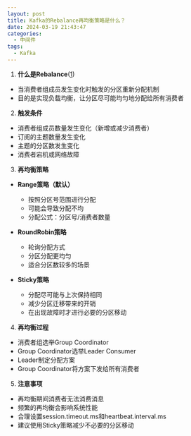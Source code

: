 ```yaml
---
layout: post
title: Kafka的Rebalance再均衡策略是什么？
date: 2024-03-19 21:43:47
categories:
  - 中间件
tags:
  - Kafka
---
```


1. **什么是Rebalance**([1](https://kafka.apache.org/documentation/))
- 当消费者组成员发生变化时触发的分区重新分配机制
- 目的是实现负载均衡，让分区尽可能均匀地分配给所有消费者

2. **触发条件**
- 消费者组成员数量发生变化（新增或减少消费者）
- 订阅的主题数量发生变化
- 主题的分区数发生变化
- 消费者宕机或网络故障

3. **再均衡策略**
- **Range策略（默认）**
  - 按照分区号范围进行分配
  - 可能会导致分配不均
  - 分配公式：分区号/消费者数量
  
- **RoundRobin策略**
  - 轮询分配方式
  - 分区分配更均匀
  - 适合分区数较多的场景

- **Sticky策略**
  - 分配尽可能与上次保持相同
  - 减少分区迁移带来的开销
  - 在出现故障时才进行必要的分区移动

4. **再均衡过程**
- 消费者组选举Group Coordinator
- Group Coordinator选举Leader Consumer
- Leader制定分配方案
- Group Coordinator将方案下发给所有消费者

5. **注意事项**
- 再均衡期间消费者无法消费消息
- 频繁的再均衡会影响系统性能
- 合理设置session.timeout.ms和heartbeat.interval.ms
- 建议使用Sticky策略减少不必要的分区移动